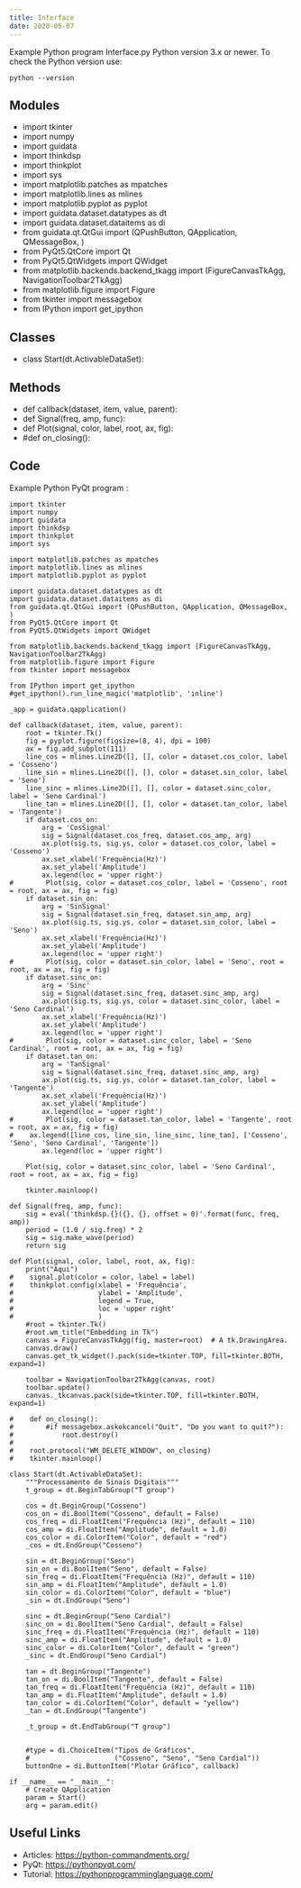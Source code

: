 ```yaml
---
title: Interface
date: 2020-05-07
---
```

Example Python program Interface.py
Python version 3.x or newer.
To check the Python version use:

    python --version

## Modules

* import tkinter
* import numpy
* import guidata
* import thinkdsp
* import thinkplot
* import sys
* import matplotlib.patches as mpatches
* import matplotlib.lines as mlines
* import matplotlib.pyplot as pyplot
* import guidata.dataset.datatypes as dt
* import guidata.dataset.dataitems as di
* from guidata.qt.QtGui import (QPushButton, QApplication, QMessageBox, )
* from PyQt5.QtCore import Qt
* from PyQt5.QtWidgets import QWidget
* from matplotlib.backends.backend_tkagg import (FigureCanvasTkAgg, NavigationToolbar2TkAgg)
* from matplotlib.figure import Figure
* from tkinter import messagebox
* from IPython import get_ipython

## Classes

* class Start(dt.ActivableDataSet):

## Methods

* def callback(dataset, item, value, parent):
* def Signal(freq, amp, func):
* def Plot(signal, color, label, root, ax, fig):
* #def on_closing():

## Code

Example Python PyQt program :

    import tkinter
    import numpy
    import guidata
    import thinkdsp
    import thinkplot
    import sys
    
    import matplotlib.patches as mpatches
    import matplotlib.lines as mlines
    import matplotlib.pyplot as pyplot
    
    import guidata.dataset.datatypes as dt
    import guidata.dataset.dataitems as di
    from guidata.qt.QtGui import (QPushButton, QApplication, QMessageBox, )
    from PyQt5.QtCore import Qt
    from PyQt5.QtWidgets import QWidget
    
    from matplotlib.backends.backend_tkagg import (FigureCanvasTkAgg, NavigationToolbar2TkAgg)
    from matplotlib.figure import Figure
    from tkinter import messagebox
    
    from IPython import get_ipython
    #get_ipython().run_line_magic('matplotlib', 'inline')
    
    _app = guidata.qapplication()
    
    def callback(dataset, item, value, parent):
        root = tkinter.Tk()
        fig = pyplot.figure(figsize=(8, 4), dpi = 100)
        ax = fig.add_subplot(111)
        line_cos = mlines.Line2D([], [], color = dataset.cos_color, label = 'Cosseno')
        line_sin = mlines.Line2D([], [], color = dataset.sin_color, label = 'Seno')
        line_sinc = mlines.Line2D([], [], color = dataset.sinc_color, label = 'Seno Cardinal')
        line_tan = mlines.Line2D([], [], color = dataset.tan_color, label = 'Tangente')
        if dataset.cos_on:
            arg = 'CosSignal'
            sig = Signal(dataset.cos_freq, dataset.cos_amp, arg)
            ax.plot(sig.ts, sig.ys, color = dataset.cos_color, label = 'Cosseno')
            ax.set_xlabel('Frequência(Hz)')
            ax.set_ylabel('Amplitude')
            ax.legend(loc = 'upper right')
    #        Plot(sig, color = dataset.cos_color, label = 'Cosseno', root = root, ax = ax, fig = fig)
        if dataset.sin_on:
            arg = 'SinSignal'
            sig = Signal(dataset.sin_freq, dataset.sin_amp, arg)
            ax.plot(sig.ts, sig.ys, color = dataset.sin_color, label = 'Seno')
            ax.set_xlabel('Frequência(Hz)')
            ax.set_ylabel('Amplitude')
            ax.legend(loc = 'upper right')
    #        Plot(sig, color = dataset.sin_color, label = 'Seno', root = root, ax = ax, fig = fig)
        if dataset.sinc_on:
            arg = 'Sinc'
            sig = Signal(dataset.sinc_freq, dataset.sinc_amp, arg)
            ax.plot(sig.ts, sig.ys, color = dataset.sinc_color, label = 'Seno Cardinal')
            ax.set_xlabel('Frequência(Hz)')
            ax.set_ylabel('Amplitude')
            ax.legend(loc = 'upper right')
    #        Plot(sig, color = dataset.sinc_color, label = 'Seno Cardinal', root = root, ax = ax, fig = fig)
        if dataset.tan_on:
            arg = 'TanSignal'
            sig = Signal(dataset.sinc_freq, dataset.sinc_amp, arg)
            ax.plot(sig.ts, sig.ys, color = dataset.tan_color, label = 'Tangente')
            ax.set_xlabel('Frequência(Hz)')
            ax.set_ylabel('Amplitude')
            ax.legend(loc = 'upper right')
    #        Plot(sig, color = dataset.tan_color, label = 'Tangente', root = root, ax = ax, fig = fig)
    #    ax.legend([line_cos, line_sin, line_sinc, line_tan], ['Cosseno', 'Seno', 'Seno Cardinal', 'Tangente'])
            ax.legend(loc = 'upper right')
        
        Plot(sig, color = dataset.sinc_color, label = 'Seno Cardinal', root = root, ax = ax, fig = fig)
        
        tkinter.mainloop()
            
    def Signal(freq, amp, func):
        sig = eval('thinkdsp.{}({}, {}, offset = 0)'.format(func, freq, amp))
        period = (1.0 / sig.freq) * 2
        sig = sig.make_wave(period)
        return sig
    
    def Plot(signal, color, label, root, ax, fig):
        print("Aqui")
    #    signal.plot(color = color, label = label)
    #    thinkplot.config(xlabel = 'Frequência',
    #                     ylabel = 'Amplitude',
    #                     legend = True,
    #                     loc = 'upper right'
    #                     )
        #root = tkinter.Tk()
        #root.wm_title("Embedding in Tk")    
        canvas = FigureCanvasTkAgg(fig, master=root)  # A tk.DrawingArea.
        canvas.draw()
        canvas.get_tk_widget().pack(side=tkinter.TOP, fill=tkinter.BOTH, expand=1)
        
        toolbar = NavigationToolbar2TkAgg(canvas, root)
        toolbar.update()
        canvas._tkcanvas.pack(side=tkinter.TOP, fill=tkinter.BOTH, expand=1)
        
    #    def on_closing():
    #        #if messagebox.askokcancel("Quit", "Do you want to quit?"):
    #            root.destroy()
    #    
    #    root.protocol("WM_DELETE_WINDOW", on_closing)
    #    tkinter.mainloop()
    
    class Start(dt.ActivableDataSet):
        """Processamento de Sinais Digitais"""
        t_group = dt.BeginTabGroup("T group")
        
        cos = dt.BeginGroup("Cosseno")
        cos_on = di.BoolItem("Cosseno", default = False)
        cos_freq = di.FloatItem("Frequência (Hz)", default = 110)
        cos_amp = di.FloatItem("Amplitude", default = 1.0)
        cos_color = di.ColorItem("Color", default = "red")
        _cos = dt.EndGroup("Cosseno")
        
        sin = dt.BeginGroup("Seno")
        sin_on = di.BoolItem("Seno", default = False)
        sin_freq = di.FloatItem("Frequência (Hz)", default = 110)
        sin_amp = di.FloatItem("Amplitude", default = 1.0)
        sin_color = di.ColorItem("Color", default = "blue")
        _sin = dt.EndGroup("Seno")
        
        sinc = dt.BeginGroup("Seno Cardial")
        sinc_on = di.BoolItem("Seno Cardial", default = False)
        sinc_freq = di.FloatItem("Frequência (Hz)", default = 110)
        sinc_amp = di.FloatItem("Amplitude", default = 1.0)
        sinc_color = di.ColorItem("Color", default = "green")
        _sinc = dt.EndGroup("Seno Cardial")
        
        tan = dt.BeginGroup("Tangente")
        tan_on = di.BoolItem("Tangente", default = False)
        tan_freq = di.FloatItem("Frequência (Hz)", default = 110)
        tan_amp = di.FloatItem("Amplitude", default = 1.0)
        tan_color = di.ColorItem("Color", default = "yellow")
        _tan = dt.EndGroup("Tangente")
        
        _t_group = dt.EndTabGroup("T group")
    
        
        #type = di.ChoiceItem("Tipos de Gráficos",
        #                     ("Cosseno", "Seno", "Seno Cardial"))
        buttonOne = di.ButtonItem("Plotar Gráfico", callback)
    
    if __name__ == "__main__":
        # Create QApplication
        param = Start()
        arg = param.edit()
    

## Useful Links

- Articles: https://python-commandments.org/
- PyQt: https://pythonpyqt.com/
- Tutorial: https://pythonprogramminglanguage.com/

